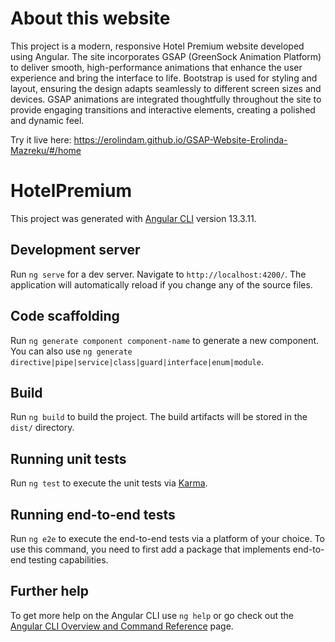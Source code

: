 # About this website

This project is a modern, responsive Hotel Premium website developed using Angular. The site incorporates GSAP (GreenSock Animation Platform) to deliver smooth, high-performance animations that enhance the user experience and bring the interface to life. Bootstrap is used for styling and layout, ensuring the design adapts seamlessly to different screen sizes and devices.
GSAP animations are integrated thoughtfully throughout the site to provide engaging transitions and interactive elements, creating a polished and dynamic feel.

Try it live here: https://erolindam.github.io/GSAP-Website-Erolinda-Mazreku/#/home


# HotelPremium

This project was generated with [Angular CLI](https://github.com/angular/angular-cli) version 13.3.11.

## Development server

Run `ng serve` for a dev server. Navigate to `http://localhost:4200/`. The application will automatically reload if you change any of the source files.

## Code scaffolding

Run `ng generate component component-name` to generate a new component. You can also use `ng generate directive|pipe|service|class|guard|interface|enum|module`.

## Build

Run `ng build` to build the project. The build artifacts will be stored in the `dist/` directory.

## Running unit tests

Run `ng test` to execute the unit tests via [Karma](https://karma-runner.github.io).

## Running end-to-end tests

Run `ng e2e` to execute the end-to-end tests via a platform of your choice. To use this command, you need to first add a package that implements end-to-end testing capabilities.

## Further help

To get more help on the Angular CLI use `ng help` or go check out the [Angular CLI Overview and Command Reference](https://angular.io/cli) page.
